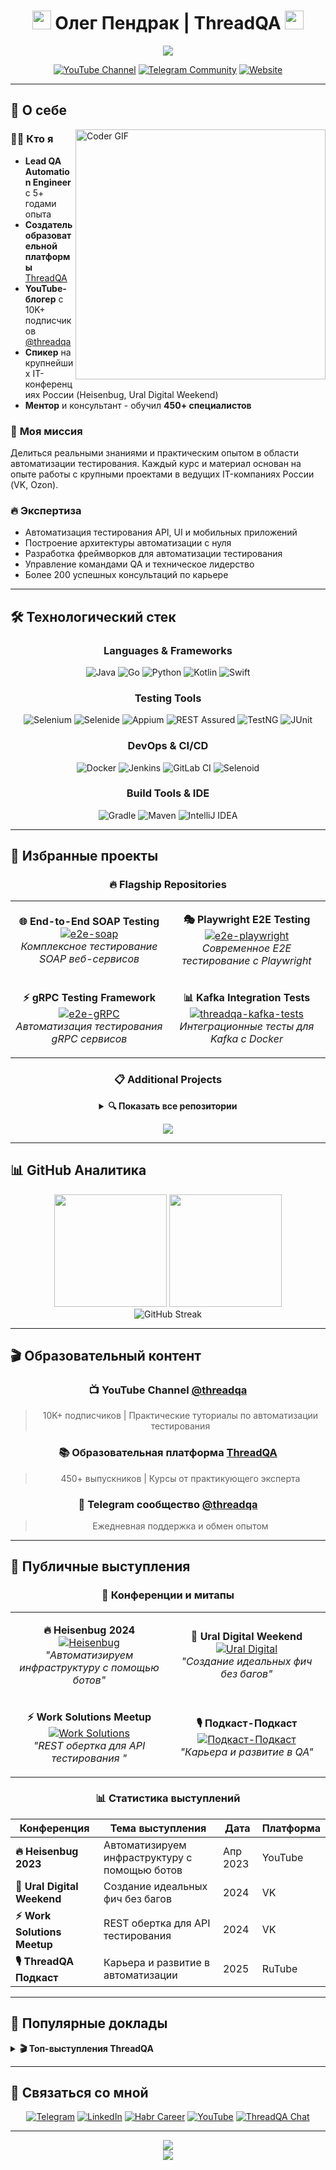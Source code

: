 <div align="center">
  <h1>
    <img src="https://media.giphy.com/media/hvRJCLFzcasrR4ia7z/giphy.gif" width="30px"/>
    Олег Пендрак | ThreadQA
    <img src="https://media.giphy.com/media/hvRJCLFzcasrR4ia7z/giphy.gif" width="30px"/>
  </h1>
  
  <p>
    <img src="https://readme-typing-svg.herokuapp.com/?color=7e06ff&font=montserrat-medium&size=25&center=true&vCenter=true&lines=Lead+QA+Automation+Engineer;YouTube+Creator+%40threadqa;Educational+Platform+Founder;450%2B+Students+Trained;5%2B+Years+Experience;Conference+Speaker;Mentor+%26+Consultant">
  </p>
  
  [![YouTube Channel](https://img.shields.io/youtube/channel/subscribers/UCL8ZVHWNBkXbdxfiFXH7krw?label=YouTube%20%40threadqa&style=for-the-badge&logo=youtube&color=ff0000)](https://www.youtube.com/@threadqa)
  [![Telegram Community](https://img.shields.io/badge/Telegram-ThreadQA-2CA5E0?style=for-the-badge&logo=telegram&logoColor=white)](https://t.me/threadqa)
  [![Website](https://img.shields.io/badge/Website-threadqa.ru-7e06ff?style=for-the-badge&logo=google-chrome&logoColor=white)](https://threadqa.ru/)
</div>

---

## 🚀 О себе

<img align="right" width="400" src="https://media.giphy.com/media/SWoSkN6DxTszqIKEqv/giphy.gif" alt="Coder GIF">

### 👨‍💻 **Кто я**
- **Lead QA Automation Engineer** с 5+ годами опыта
- **Создатель образовательной платформы** [ThreadQA](https://lms.threadqa.ru/) 
- **YouTube-блогер** с 10K+ подписчиков [@threadqa](https://www.youtube.com/@threadqa)
- **Спикер** на крупнейших IT-конференциях России (Heisenbug, Ural Digital Weekend)
- **Ментор** и консультант - обучил **450+ специалистов**

### 🎯 **Моя миссия**
Делиться реальными знаниями и практическим опытом в области автоматизации тестирования. Каждый курс и материал основан на опыте работы с крупными проектами в ведущих IT-компаниях России (VK, Ozon).

### 🔥 **Экспертиза**
- Автоматизация тестирования API, UI и мобильных приложений
- Построение архитектуры автоматизации с нуля  
- Разработка фреймворков для автоматизации тестирования
- Управление командами QA и техническое лидерство
- Более 200 успешных консультаций по карьере

---

## 🛠️ Технологический стек

<div align="center">

### Languages & Frameworks
![Java](https://img.shields.io/badge/Java-ED8B00?style=for-the-badge&logo=openjdk&logoColor=white)
![Go](https://img.shields.io/badge/Go-00ADD8?style=for-the-badge&logo=go&logoColor=white)
![Python](https://img.shields.io/badge/Python-3776AB?style=for-the-badge&logo=python&logoColor=white)
![Kotlin](https://img.shields.io/badge/Kotlin-0095D5?style=for-the-badge&logo=kotlin&logoColor=white)
![Swift](https://img.shields.io/badge/Swift-FA7343?style=for-the-badge&logo=swift&logoColor=white)

### Testing Tools
![Selenium](https://img.shields.io/badge/Selenium-43B02A?style=for-the-badge&logo=selenium&logoColor=white)
![Selenide](https://img.shields.io/badge/Selenide-00C853?style=for-the-badge)
![Appium](https://img.shields.io/badge/Appium-672CBE?style=for-the-badge&logo=appium&logoColor=white)
![REST Assured](https://img.shields.io/badge/REST_Assured-FF6C37?style=for-the-badge)
![TestNG](https://img.shields.io/badge/TestNG-DC382D?style=for-the-badge)
![JUnit](https://img.shields.io/badge/JUnit-25A162?style=for-the-badge&logo=junit5&logoColor=white)

### DevOps & CI/CD
![Docker](https://img.shields.io/badge/Docker-2496ED?style=for-the-badge&logo=docker&logoColor=white)
![Jenkins](https://img.shields.io/badge/Jenkins-D24939?style=for-the-badge&logo=jenkins&logoColor=white)
![GitLab CI](https://img.shields.io/badge/GitLab_CI-FC6D26?style=for-the-badge&logo=gitlab&logoColor=white)
![Selenoid](https://img.shields.io/badge/Selenoid-4B73C9?style=for-the-badge)

### Build Tools & IDE
![Gradle](https://img.shields.io/badge/Gradle-02303A?style=for-the-badge&logo=gradle&logoColor=white)
![Maven](https://img.shields.io/badge/Maven-C71A36?style=for-the-badge&logo=apache-maven&logoColor=white)
![IntelliJ IDEA](https://img.shields.io/badge/IntelliJ_IDEA-000000?style=for-the-badge&logo=intellij-idea&logoColor=white)

</div>

---

## 📂 Избранные проекты

<div align="center">

### 🔥 Flagship Repositories

<table>
<tr>
<td width="50%" align="center">

**🌐 End-to-End SOAP Testing**
<br>
[![e2e-soap](https://github-readme-stats.vercel.app/api/pin/?username=penolegrus&repo=e2e-soap&theme=tokyonight&show_owner=true)](https://github.com/penolegrus/e2e-soap)
<br>
*Комплексное тестирование SOAP веб-сервисов*

</td>
<td width="50%" align="center">

**🎭 Playwright E2E Testing**
<br>
[![e2e-playwright](https://github-readme-stats.vercel.app/api/pin/?username=penolegrus&repo=e2e-playwright&theme=tokyonight&show_owner=true)](https://github.com/penolegrus/e2e-playwright)
<br>
*Современное E2E тестирование с Playwright*

</td>
</tr>
<tr>
<td width="50%" align="center">

**⚡ gRPC Testing Framework**
<br>
[![e2e-gRPC](https://github-readme-stats.vercel.app/api/pin/?username=penolegrus&repo=e2e-gRPC&theme=tokyonight&show_owner=true)](https://github.com/penolegrus/e2e-gRPC)
<br>
*Автоматизация тестирования gRPC сервисов*

</td>
<td width="50%" align="center">

**📊 Kafka Integration Tests**
<br>
[![threadqa-kafka-tests](https://github-readme-stats.vercel.app/api/pin/?username=penolegrus&repo=threadqa-kafka-tests&theme=tokyonight&show_owner=true)](https://github.com/penolegrus/threadqa-kafka-tests)
<br>
*Интеграционные тесты для Kafka с Docker*

</td>
</tr>
</table>

### 📋 Additional Projects

<details>
<summary><b>🔍 Показать все репозитории</b></summary>

- **🌐 [QA WebSocket Testing](https://github.com/penolegrus/QA_WebSocket)** - Тестирование WebSocket приложений
- **📱 [Mobile Appium Testing](https://github.com/penolegrus/MobileAppium)** - Мобильные тесты с Appium  
- **🎯 [YouTube QA Project](https://github.com/penolegrus/Youtube-qa-project)** - UI и API автотесты
- **🔄 [Spring Backend Demo](https://github.com/penolegrus/SpringBackEndDemo)** - Микросервисы с API тестами

</details>

<p align="center">
    <a href="https://github.com/penolegrus?tab=repositories&sort=stargazers">
        <img src="https://img.shields.io/badge/-Все%20репозитории-7e06ff?style=for-the-badge&logoColor=white&logo=github">
    </a>
</p>

</div>

---

## 📊 GitHub Аналитика

<div align="center">
  <img height="180em" src="https://github-readme-stats.vercel.app/api?username=penolegrus&show_icons=true&theme=tokyonight&include_all_commits=true&count_private=true"/>
  <img height="180em" src="https://github-readme-stats.vercel.app/api/top-langs/?username=penolegrus&layout=compact&theme=tokyonight&langs_count=8"/>
</div>

<div align="center">
  <img src="https://github-readme-streak-stats.herokuapp.com/?user=penolegrus&theme=tokyonight" alt="GitHub Streak"/>
</div>

---

## 🎬 Образовательный контент

<div align="center">

### 📺 YouTube Channel [@threadqa](https://www.youtube.com/@threadqa)
> 10K+ подписчиков | Практические туториалы по автоматизации тестирования

### 📚 Образовательная платформа [ThreadQA](https://lms.threadqa.ru/)
> 450+ выпускников | Курсы от практикующего эксперта

### 💬 Telegram сообщество [@threadqa](https://t.me/threadqa)
> Ежедневная поддержка и обмен опытом

</div>

---

## 🎤 Публичные выступления

<div align="center">

### 🎯 Конференции и митапы

<table>
<tr>
<td width="50%" align="center">

**🔥 Heisenbug 2024**
<br>
[![Heisenbug](https://img.shields.io/badge/🎬_Heisenbug-Автоматизация_инфраструктуры_с_ботами-red?style=for-the-badge&logo=youtube)](https://www.youtube.com/watch?v=MVrRW_K4k2Q)
<br>
*"Автоматизируем инфраструктуру с помощью ботов"*

</td>
<td width="50%" align="center">

**🚀 Ural Digital Weekend**
<br>
[![Ural Digital](https://img.shields.io/badge/🎬_Ural_Digital-Создание_идеальных_фич-blue?style=for-the-badge&logo=vk)](https://vk.com/video-221305921_456239092?list=4a6bcf0748ed390722)
<br>
*"Создание идеальных фич без багов"*

</td>
</tr>
<tr>
<td width="50%" align="center">

**⚡ Work Solutions Meetup**
<br>
[![Work Solutions](https://img.shields.io/badge/🎬_Work_Solutions-Техническое_лидерство-purple?style=for-the-badge&logo=vk)](https://vk.com/wsdevs?z=video-164757456_456239042)
<br>
*"REST обертка для API тестирования "*

</td>
<td width="50%" align="center">

**🎙️ Подкаст-Подкаст**
<br>
[![Подкаст-Подкаст](https://img.shields.io/badge/🎙️_Подкаст-ThreadQA_на_RuTube-orange?style=for-the-badge&logo=rutube)](https://rutube.ru/video/b0285320059c606bf52f679afbb436ce/)
<br>
*"Карьера и развитие в QA"*

</td>
</tr>
</table>

### 📊 Статистика выступлений

| Конференция | Тема выступления | Дата | Платформа |
|-------------|------------------|------|-----------|
| **🔥 Heisenbug 2023** | Автоматизируем инфраструктуру с помощью ботов | Апр 2023 | YouTube |
| **🚀 Ural Digital Weekend** | Создание идеальных фич без багов | 2024 | VK |
| **⚡ Work Solutions Meetup** | REST обертка для API тестирования | 2024 | VK |
| **🎙️ ThreadQA Подкаст** | Карьера и развитие в автоматизации | 2025 | RuTube |

</div>

---

## 🎥 Популярные доклады

<details>
<summary><b>🎬 Топ-выступления ThreadQA</b></summary>

### 1. 🔥 **Heisenbug 2024: Автоматизация инфраструктуры**
> **Смотреть:** [YouTube](https://www.youtube.com/watch?v=MVrRW_K4k2Q)
> 
> **О чём:** Рассказываю, как мы в команде автоматизировали весь процесс разработки с помощью ботов, устранили человеческий фактор и сократили время релизов.
>
> **Ключевые темы:** Jira-боты, CI/CD автоматизация, Ruby для DevOps

### 2. 🚀 **Ural Digital Weekend: Качество без компромиссов** 
> **Смотреть:** [VK Video](https://vk.com/video-221305921_456239092?list=4a6bcf0748ed390722)
>
> **О чём:** Делюсь секретами создания фич без багов и методами предотвращения дефектов на ранних стадиях разработки.

### 3. ⚡ **Work Solutions: REST обертка для API тестирования**
> **Смотреть:** [VK Video](https://vk.com/wsdevs?z=video-164757456_456239042) 
>
> **О чём:** Рассказываю о том, как сделать классную обертку над Rest Assured, чтобы тесты были более гипкими и понятными.

### 4. 🎙️ **Подкаст-Подкаст: Карьерные советы**
> **Слушать:** [RuTube](https://rutube.ru/video/b0285320059c606bf52f679afbb436ce/)
>
> **О чём:** Обсуждаем карьерные пути в QA, зарплатные вилки и soft skills для тестировщиков.

</details>



---

## 🤝 Связаться со мной

<div align="center">

[![Telegram](https://img.shields.io/badge/Telegram-@penolegrus-2CA5E0?style=for-the-badge&logo=telegram)](https://t.me/penolegrus)
[![LinkedIn](https://img.shields.io/badge/LinkedIn-Oleg_Pendrak-0077B5?style=for-the-badge&logo=linkedin)](https://www.linkedin.com/in/olegpendrak/)
[![Habr Career](https://img.shields.io/badge/Habr_Career-penolegrus-65A3BE?style=for-the-badge&logo=habr)](https://career.habr.com/penolegrus)
[![YouTube](https://img.shields.io/badge/YouTube-@threadqa-FF0000?style=for-the-badge&logo=youtube)](https://www.youtube.com/@threadqa)
[![ThreadQA Chat](https://img.shields.io/badge/ThreadQA_Chat-Telegram-2CA5E0?style=for-the-badge&logo=telegram)](https://t.me/threadqa)

</div>

---

<div align="center">
  <img src="https://readme-typing-svg.herokuapp.com/?color=7e06ff&font=montserrat-medium&size=18&center=true&vCenter=true&lines=QA+One+Love+💜;Автоматизируем+будущее+вместе!;Качество+превыше+всего+✨">
</div>

<div align="center">
  <img src="https://capsule-render.vercel.app/api?type=waving&color=gradient&customColorList=6,11,20&height=150&section=footer&text=ThreadQA&fontSize=42&fontColor=white&animation=twinkling&fontAlign=50&fontAlignY=65">
</div>
